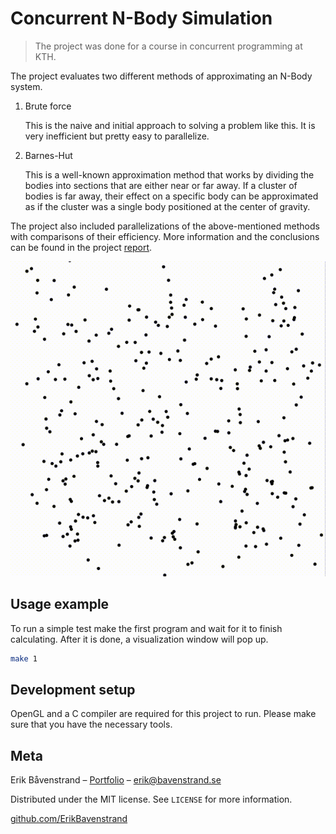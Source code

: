 # Concurrent N-Body Simulation
> The project was done for a course in concurrent programming at KTH.

The project evaluates two different methods of approximating an N-Body system.
1. Brute force
   
   This is the naive and initial approach to solving a problem like this. It is very inefficient but pretty easy to parallelize.

2. Barnes-Hut

   This is a well-known approximation method that works by dividing the bodies into sections that are either near or far away. If a cluster of bodies is far away, their effect on a specific body can be approximated as if the cluster was a single body positioned at the center of gravity.

The project also included parallelizations of the above-mentioned methods with comparisons of their efficiency. More information and the conclusions can be found in the project [report](N-Body_Report.pdf).

<p align="center">
  <img src="./images/visualize.gif" />
</p>

## Usage example
To run a simple test make the first program and wait for it to finish calculating. After it is done, a visualization window will pop up.

```sh
make 1
```

## Development setup

OpenGL and a C compiler are required for this project to run. Please make sure that you have the necessary tools.


## Meta

Erik Båvenstrand – [Portfolio](https://bavenstrand.se) – erik@bavenstrand.se

Distributed under the MIT license. See ``LICENSE`` for more information.

[github.com/ErikBavenstrand](https://github.com/ErikBavenstrand)
